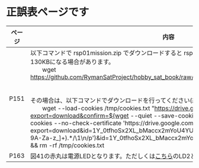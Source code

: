 # 正誤表ページです

| ページ  | 内容  |
| ---- | --- |
| P151 | 以下コマンドで rsp01mission.zip でダウンロードすると rsp01mission.zip のファイルサイズが約130KBになる場合があります。<br>　　wget https://github.com/RymanSatProject/hobby_sat_book/raw/main/02_Mission_OBC/rsp01mission.zip<br><br><br>その場合は、以下コマンドでダウンロードを行ってください(約340MBのファイルです)。 <br> 　　wget --load-cookies /tmp/cookies.txt "https://drive.google.com/uc?export=download&confirm=$(wget --quiet --save-cookies /tmp/cookies.txt --keep-session-cookies --no-check-certificate 'https\://drive.google.com/uc?export=download&id=1Y_0tfhoSx2XL_bMaccx2mYoU4YUgjZDo' -O- \\| sed -rn 's/.\*confirm=([0-9A-Za-z_]+).*/\1\n/p')&id=1Y_0tfhoSx2XL_bMaccx2mYoU4YUgjZDo" -O /tmp/rsp01mision.zip && rm -rf /tmp/cookies.txt |
| P163 | 図41の赤丸は電源LEDとなります。ただしくは[こちら](image/P163_%E5%9B%B341.png)のLD2となります。    |

